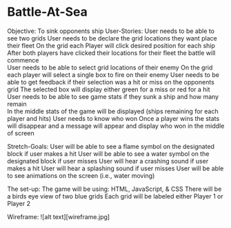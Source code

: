 # Battle-At-Sea
Objective:
  To sink opponents ship 
User-Stories:
  User needs to be able to see two grids
  User needs to be declare the grid locations they want place their fleet
    On the grid each Player will click desired position for each ship 
  After both players have clicked their locations for their fleet the battle will commence  
  User needs to be able to select grid locations of their enemy
    On the grid each player will select a single box to fire on their enemy
  User needs to be able to get feedback if their selection was a hit or miss on the opponents grid
    The selected box will display either green for a miss or red for a hit
  User needs to be able to see game stats if they sunk a ship and how many remain  
    In the middle stats of the game will be displayed (ships remaining for each player and hits)
  User needs to know who won 
    Once a player wins the stats will disappear and a message will appear and display who won in the middle of screen
  
  
  
 Stretch-Goals:
  User will be able to see a flame symbol on the designated block if user makes a hit
  User will be able to see a water symbol on the designated block if user misses
  User will hear a crashing sound if user makes a hit
  User will hear a splashing sound if user misses
  User will be able to see animations on the screen (i.e., water moving)
  
The set-up:
  The game will be using: HTML, JavaScript, & CSS 
  There will be a birds eye view of two blue grids
  Each grid will be labeled either Player 1 or Player 2

  
  
  Wireframe:
  ![alt text][wireframe.jpg]

 
